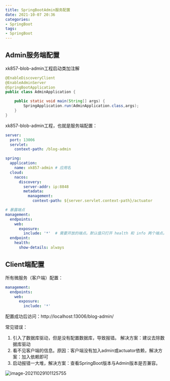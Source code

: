 ```yaml
---
title: SpringBootAdmin服务配置
date: 2021-10-07 20:36
categories:
- SpringBoot
tags:
- SpringBoot
---
```


## Admin服务端配置
xk857-blob-admin工程启动类加注解
```java 
@EnableDiscoveryClient
@EnableAdminServer
@SpringBootApplication
public class AdminApplication {

    public static void main(String[] args) {
        SpringApplication.run(AdminApplication.class,args);
    }
}
```

xk857-blob-admin工程，也就是服务端配置：
```yaml
server:
  port: 13006
  servlet:
    context-path: /blog-admin

spring:
  application:
    name: xk857-admin # 应用名
  cloud:
    nacos:
      discovery:
        server-addr: ip:8848
        metadata:
          management:
            context-path: ${server.servlet.context-path}/actuator

# 暴露端点
management:
  endpoints:
    web:
      exposure:
        include: '*'  # 需要开放的端点。默认值只打开 health 和 info 两个端点。通过设置 *, 可以开放所有端点
  endpoint:
    health:
      show-details: always
```

## Client端配置
所有微服务（客户端）配置：
```yaml
management:
  endpoints:
    web:
      exposure:
        include: '*'
```




配置成功后访问：http://localhost:13006/blog-admin/

常见错误：

1. 引入了数据库驱动，但是没有配置数据库，导致报错。 解决方案：建议去除数据库驱动
2. 看不见客户端的信息。原因：客户端没有加入admin或actuator依赖，解决方案：加入依赖即可
3. 启动报错一大堆，解决方案：查看SpringBoot版本与Admin版本是否兼容。

![image-20211029101125755](https://xk857.com/typora/2021/05image-20211029101125755.png)












